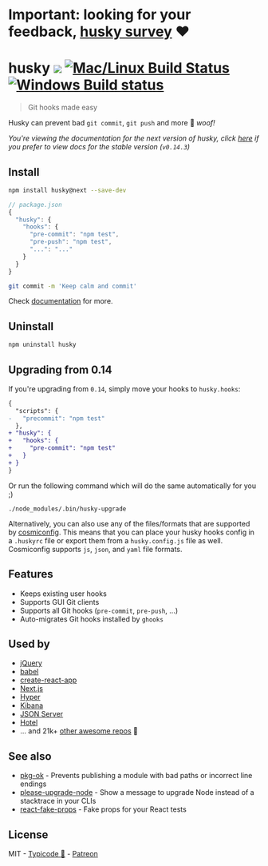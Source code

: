 # Important: looking for your feedback, [husky survey](https://goo.gl/forms/rvSbDFhR5jLcwDGn2) ❤️

# husky [![](https://img.shields.io/npm/dm/husky.svg?style=flat)](https://www.npmjs.org/package/husky) [![Mac/Linux Build Status](https://img.shields.io/travis/typicode/husky/dev.svg?label=Mac%20OSX%20%26%20Linux)](https://travis-ci.org/typicode/husky) [![Windows Build status](https://img.shields.io/appveyor/ci/typicode/husky/dev.svg?label=Windows)](https://ci.appveyor.com/project/typicode/husky/dev)

> Git hooks made easy

Husky can prevent bad `git commit`, `git push` and more :dog: _woof!_

_You're viewing the documentation for the next version of husky, click [here](https://github.com/typicode/husky/tree/v0.14.3) if you prefer to view docs for the stable version (`v0.14.3`)_

## Install

```sh
npm install husky@next --save-dev
```

```js
// package.json
{
  "husky": {
    "hooks": {
      "pre-commit": "npm test",
      "pre-push": "npm test",
      "...": "..."
    }
  }
}
```

```sh
git commit -m 'Keep calm and commit'
```

Check [documentation](https://github.com/typicode/husky/blob/dev/docs.md) for more.

## Uninstall

```sh
npm uninstall husky
```

## Upgrading from 0.14

If you're upgrading from `0.14`, simply move your hooks to `husky.hooks`:

```diff
{
  "scripts": {
-   "precommit": "npm test"
  },
+ "husky": {
+   "hooks": {
+     "pre-commit": "npm test"
+   }
+ }
}
```

Or run the following command which will do the same automatically for you ;)

```
./node_modules/.bin/husky-upgrade
```

Alternatively, you can also use any of the files/formats that are supported by [cosmiconfig](https://github.com/davidtheclark/cosmiconfig). This means that you can place your husky hooks config in a `.huskyrc` file or export them from a `husky.config.js` file as well. Cosmiconfig supports `js`, `json`, and `yaml` file formats.

## Features

* Keeps existing user hooks
* Supports GUI Git clients
* Supports all Git hooks (`pre-commit`, `pre-push`, ...)
* Auto-migrates Git hooks installed by `ghooks`

## Used by

* [jQuery](https://github.com/jquery/jquery)
* [babel](https://github.com/babel/babel)
* [create-react-app](https://github.com/facebookincubator/create-react-app)
* [Next.js](https://github.com/zeit/next.js)
* [Hyper](https://github.com/zeit/hyper)
* [Kibana](https://github.com/elastic/kibana)
* [JSON Server](https://github.com/typicode/json-server)
* [Hotel](https://github.com/typicode/hotel)
* ... and 21k+ [other awesome repos](https://libraries.io/npm/husky/dependent-repositories) :tada:

## See also

* [pkg-ok](https://github.com/typicode/pkg-ok) - Prevents publishing a module with bad paths or incorrect line endings
* [please-upgrade-node](https://github.com/typicode/please-upgrade-node) - Show a message to upgrade Node instead of a stacktrace in your CLIs
* [react-fake-props](https://github.com/typicode/react-fake-props) - Fake props for your React tests

## License

MIT - [Typicode :cactus:](https://github.com/typicode) - [Patreon](https://www.patreon.com/typicode)
